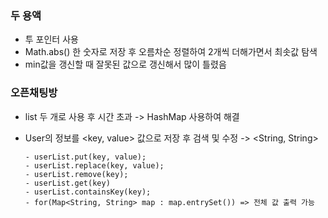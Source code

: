 ### 두 용액

- 투 포인터 사용
- Math.abs() 한 숫자로 저장 후 오름차순 정렬하여 2개씩 더해가면서 최솟값 탐색
- min값을 갱신할 때 잘못된 값으로 갱신해서 많이 틀렸음



### 오픈채팅방

- list 두 개로 사용 후 시간 초과 -> HashMap 사용하여 해결

- User의 정보를 <key, value> 값으로 저장 후 검색 및 수정 -> <String, String>

  ```
  - userList.put(key, value);
  - userList.replace(key, value);
  - userList.remove(key);
  - userList.get(key)
  - userList.containsKey(key);
  - for(Map<String, String> map : map.entrySet()) => 전체 값 출력 가능
  ```

